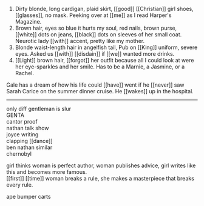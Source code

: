 1. Dirty blonde, long cardigan, plaid skirt, [[good]] [[Christian]] girl shoes, [[glasses]], no mask. Peeking over at [[me]] as I read Harper's Magazine.  
2. Brown hair, eyes so blue it hurts my soul, red nails, brown purse, [[white]] dots on jeans, [[black]] dots on sleeves of her small coat. Neurotic lady [[with]] accent, pretty like my mother.  
3. Blonde waist-length hair in angelfish tail, Pub on [[King]] uniform, severe eyes. Asked us [[with]] [[disdain]] if [[we]] wanted more drinks.  
4. [[Light]] brown hair, [[forgot]] her outfit because all I could look at were her eye-sparkles and her smile. Has to be a Marnie, a Jasmine, or a Rachel.

Gale has a dream of how his life could [[have]] went if he [[never]] saw Sarah Carice on the summer dinner cruise. He [[wakes]] up in the hospital.

* * *
only diff gentleman is slur  
GENTA  
cantor proof  
nathan talk show  
joyce writing  
clapping [[dance]]  
ben nathan similar  
chernobyl  
  
girl thinks woman is perfect author, woman publishes advice, girl writes like this and becomes more famous.  
[[first]] [[time]] woman breaks a rule, she makes a masterpiece that breaks every rule.  
  
ape bumper carts